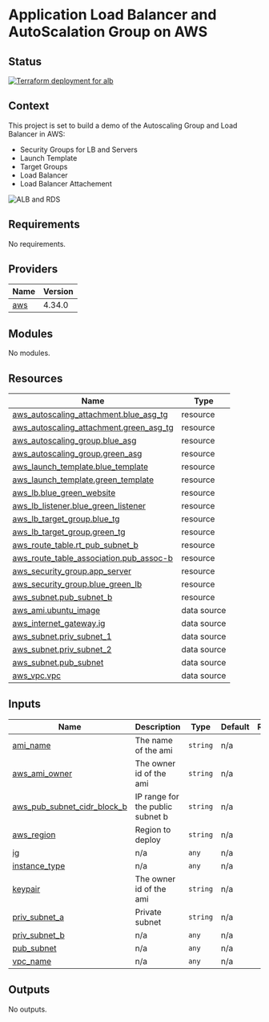 # Application Load Balancer and AutoScalation Group on AWS
<!-- BEGIN_TF_DOCS -->
## Status

[![Terraform deployment for alb](https://github.com/leticiavalladares/training-asg-lab/actions/workflows/deploy-infra.yaml/badge.svg)](https://github.com/leticiavalladares/training-asg-lab/actions/workflows/deploy-infra.yaml)

## Context

This project is set to build a demo of the Autoscaling Group and Load Balancer in AWS:
* Security Groups for LB and Servers
* Launch Template
* Target Groups
* Load Balancer
* Load Balancer Attachement

![ALB and RDS ](https://user-images.githubusercontent.com/112868363/195099263-cf8f3173-3e1c-4f76-a244-991e8e51f027.png)

## Requirements

No requirements.

## Providers

| Name | Version |
|------|---------|
| <a name="provider_aws"></a> [aws](#provider\_aws) | 4.34.0 |

## Modules

No modules.

## Resources

| Name | Type |
|------|------|
| [aws_autoscaling_attachment.blue_asg_tg](https://registry.terraform.io/providers/hashicorp/aws/latest/docs/resources/autoscaling_attachment) | resource |
| [aws_autoscaling_attachment.green_asg_tg](https://registry.terraform.io/providers/hashicorp/aws/latest/docs/resources/autoscaling_attachment) | resource |
| [aws_autoscaling_group.blue_asg](https://registry.terraform.io/providers/hashicorp/aws/latest/docs/resources/autoscaling_group) | resource |
| [aws_autoscaling_group.green_asg](https://registry.terraform.io/providers/hashicorp/aws/latest/docs/resources/autoscaling_group) | resource |
| [aws_launch_template.blue_template](https://registry.terraform.io/providers/hashicorp/aws/latest/docs/resources/launch_template) | resource |
| [aws_launch_template.green_template](https://registry.terraform.io/providers/hashicorp/aws/latest/docs/resources/launch_template) | resource |
| [aws_lb.blue_green_website](https://registry.terraform.io/providers/hashicorp/aws/latest/docs/resources/lb) | resource |
| [aws_lb_listener.blue_green_listener](https://registry.terraform.io/providers/hashicorp/aws/latest/docs/resources/lb_listener) | resource |
| [aws_lb_target_group.blue_tg](https://registry.terraform.io/providers/hashicorp/aws/latest/docs/resources/lb_target_group) | resource |
| [aws_lb_target_group.green_tg](https://registry.terraform.io/providers/hashicorp/aws/latest/docs/resources/lb_target_group) | resource |
| [aws_route_table.rt_pub_subnet_b](https://registry.terraform.io/providers/hashicorp/aws/latest/docs/resources/route_table) | resource |
| [aws_route_table_association.pub_assoc-b](https://registry.terraform.io/providers/hashicorp/aws/latest/docs/resources/route_table_association) | resource |
| [aws_security_group.app_server](https://registry.terraform.io/providers/hashicorp/aws/latest/docs/resources/security_group) | resource |
| [aws_security_group.blue_green_lb](https://registry.terraform.io/providers/hashicorp/aws/latest/docs/resources/security_group) | resource |
| [aws_subnet.pub_subnet_b](https://registry.terraform.io/providers/hashicorp/aws/latest/docs/resources/subnet) | resource |
| [aws_ami.ubuntu_image](https://registry.terraform.io/providers/hashicorp/aws/latest/docs/data-sources/ami) | data source |
| [aws_internet_gateway.ig](https://registry.terraform.io/providers/hashicorp/aws/latest/docs/data-sources/internet_gateway) | data source |
| [aws_subnet.priv_subnet_1](https://registry.terraform.io/providers/hashicorp/aws/latest/docs/data-sources/subnet) | data source |
| [aws_subnet.priv_subnet_2](https://registry.terraform.io/providers/hashicorp/aws/latest/docs/data-sources/subnet) | data source |
| [aws_subnet.pub_subnet](https://registry.terraform.io/providers/hashicorp/aws/latest/docs/data-sources/subnet) | data source |
| [aws_vpc.vpc](https://registry.terraform.io/providers/hashicorp/aws/latest/docs/data-sources/vpc) | data source |

## Inputs

| Name | Description | Type | Default | Required |
|------|-------------|------|---------|:--------:|
| <a name="input_ami_name"></a> [ami\_name](#input\_ami\_name) | The name of the ami | `string` | n/a | yes |
| <a name="input_aws_ami_owner"></a> [aws\_ami\_owner](#input\_aws\_ami\_owner) | The owner id of the ami | `string` | n/a | yes |
| <a name="input_aws_pub_subnet_cidr_block_b"></a> [aws\_pub\_subnet\_cidr\_block\_b](#input\_aws\_pub\_subnet\_cidr\_block\_b) | IP range for the public subnet b | `string` | n/a | yes |
| <a name="input_aws_region"></a> [aws\_region](#input\_aws\_region) | Region to deploy | `string` | n/a | yes |
| <a name="input_ig"></a> [ig](#input\_ig) | n/a | `any` | n/a | yes |
| <a name="input_instance_type"></a> [instance\_type](#input\_instance\_type) | n/a | `any` | n/a | yes |
| <a name="input_keypair"></a> [keypair](#input\_keypair) | The owner id of the ami | `string` | n/a | yes |
| <a name="input_priv_subnet_a"></a> [priv\_subnet\_a](#input\_priv\_subnet\_a) | Private subnet | `string` | n/a | yes |
| <a name="input_priv_subnet_b"></a> [priv\_subnet\_b](#input\_priv\_subnet\_b) | n/a | `any` | n/a | yes |
| <a name="input_pub_subnet"></a> [pub\_subnet](#input\_pub\_subnet) | n/a | `any` | n/a | yes |
| <a name="input_vpc_name"></a> [vpc\_name](#input\_vpc\_name) | n/a | `any` | n/a | yes |

## Outputs

No outputs.
<!-- END_TF_DOCS -->